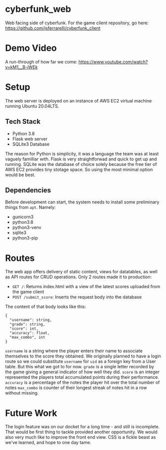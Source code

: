 # cyberfunk_web
Web facing side of cyberfunk. For the game client repository, go here: https://github.com/jsferrarelli/cyberfunk_client

# Demo Video
A run-through of how far we come:
https://www.youtube.com/watch?v=kM1__B-jWEk

# Setup
The web server is deployed on an instance of AWS EC2 virtual machine running Ubuntu 20.04LTS.  

## Tech Stack
- Python 3.8
- Flask web server
- SQLite3 Database

The reason for Python is simplicity, it was a language the team was at least vaguely familliar with. Flask is very straightforwad and quick to get up and running. SQLite was the database of choice solely because the free tier of AWS EC2 provides tiny stotage space. So using the most minimal option would be best.

## Dependencies
Before development can start, the system needs to install some preliminary things from `apt`. Namely:
- gunicorn3
- python3.8
- python3-venv
- sqlite3
- python3-pip

# Routes
The web app offers delivery of static content, views for datatables, as well as API routes for CRUD operations.
Only 2 routes made it to production:
- `GET /`: Returns index.html with a view of the latest scores uploaded from the game client
- `POST /submit_score`: Inserts the request body into the database

The content of that body looks like this:
```
{
  "username": string,
  "grade": string,
  "score": int,
  "accuracy": float,
  "max_combo", int
}
```

`username` is a string where the player enters their name to associate themselves to the score they obtained. We originally planned to have a login route so we could substitute `username` for `uid` as a foreign key from a User table. But this what we got to for now.
`grade` is a single letter recorded by the game giving a general indicator of how well they did.
`score` is an integer represented the players total accumulated points during their performance.
`accuracy` is a percentage of the notes the player hit over the total number of notes
`max_combo` is counter of their longest streak of notes hit in a row without missing.

# Future Work
The login feature was on our docket for a long time - and still is incomplete. That would be first thing to tackle provided another opportunity.
We would also very much like to improve the front end view. CSS is a fickle beast as we've learned, and hope to one day tame.


